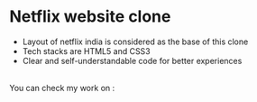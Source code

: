 # Netflix website clone
* Layout of netflix india is considered as the base of this clone
* Tech stacks are HTML5 and CSS3
* Clear and self-understandable code for better experiences
<br>
You can check my work on : 
